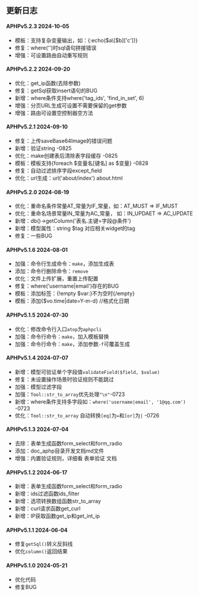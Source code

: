 ## 更新日志

#### APHPv5.2.3 2024-10-05

- 模板：支持复杂变量输出，如：{:echo($a\[$b\]\['c'])}  
- 修复：where('')时sql语句拼接错误
- 增强：可设置路由自动重写规则

#### APHPv5.2.2 2024-09-20

- 优化：get_ip函数(去除参数)
- 修复：getSql获取insert语句的BUG
- 新增：where条件支持where('tag_ids', 'find_in_set', 6)
- 增强：分页URL生成可设置不需要保留的get参数
- 增强：路由可设置空控制器空方法

#### APHPv5.2.1 2024-09-10

- 修复：上传saveBase64Image的错误问题
- 新增：验证string -0825
- 优化：make创建表后清除表字段缓存 -0825
- 模板：模板支持{foreach $变量名[键名] as $变量} -0828
- 修复：自动过滤排序字段except_field
- 优化：url生成：url('about/index') about.html

#### APHPv5.2.0 2024-08-19

- 优化：重命名条件常量AT_常量为IF_常量，如：AT_MUST => IF_MUST
- 优化：重命名场景常量IN_常量为AC_常量， 如：IN_UPDAET => AC_UPDATE
- 新增：db()->getColumn('表名.主键=字段@条件')
- 新增：模型属性：string $tag 对应相关widget的tag
- 修复：一些BUG

#### APHPv5.1.6 2024-08-01

- 加强：命令行生成命令：`make`，添加生成表
- 添加：命令行删除命令：`remove`
- 优化：文件上传扩展，重置上传配置
- 修复：where('username|email')存在的BUG
- 模板：添加标签：{!empty $var:}不为空时{/empty}
- 模板：添加{$vo.time|date=Y-m-d} //格式化日期

#### APHPv5.1.5 2024-07-30

- 优化：修改命令行入口`atop`为`aphpcli`
- 加强：命令行命令：`make`，加入模板替换
- 加强：命令行命令：`make`，添加参数`-f`可覆盖生成

#### APHPv5.1.4 2024-07-07

- 新增：模型可验证单个字段值`validateField($field, $value)`
- 修复：未设置操作场景时验证规则不能跳过
- 加强：模型过滤字段
- 加强：`Tool::str_to_array`优先处理`"\n"`-0723
- 新增：where条件支持多字段如：`where('username|email', '1@qq.com')` -0723
- 优化：`Tool::str_to_array` 自动转换`[eq]`为`=`和`[or]`为`|` -0726

#### APHPv5.1.3 2024-07-04

- 去除：表单生成函数form_select和form_radio
- 添加：doc_aphp目录开发文档md文件
- 增强：内置验证规则，详细看 表单验证 文档

#### APHPv5.1.2 2024-06-17

- 新增：表单生成函数form_select和form_radio
- 新增：ids过滤函数ids_filter
- 新增：选项转换数组函数str_to_array
- 新增：curl请求函数get_curl
- 新增：IP获取函数get_ip和get_int_ip

#### APHPv5.1.1 2024-06-04

- 修复`getSql()`转义反斜线
- 优化`column()`返回结果

#### APHPv5.1.0 2024-05-21

- 优化代码
- 修复BUG